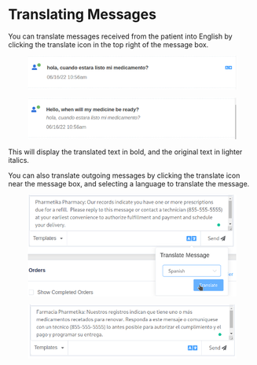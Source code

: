 # Translating Messages

You can translate messages received from the patient into English by clicking the translate icon in the top right of the message box.

<figure><img src="../../.gitbook/assets/image (197).png" alt=""><figcaption></figcaption></figure>

<figure><img src="../../.gitbook/assets/image (198).png" alt=""><figcaption></figcaption></figure>

This will display the translated text in bold, and the original text in lighter italics.

You can also translate outgoing messages by clicking the translate icon near the message box, and selecting a language to translate the message.

<figure><img src="../../.gitbook/assets/image (82).png" alt=""><figcaption></figcaption></figure>

<figure><img src="../../.gitbook/assets/image (84).png" alt=""><figcaption></figcaption></figure>

